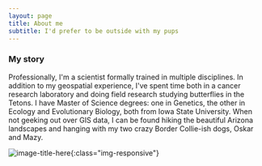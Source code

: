 ```yaml
---
layout: page
title: About me
subtitle: I'd prefer to be outside with my pups
---
```

### My story

Professionally, I'm a scientist formally trained in multiple disciplines. In addition to my geospatial experience, I've spent time both in a cancer research laboratory and doing field research studying butterflies in the Tetons. I have Master of Science degrees: one in Genetics, the other in Ecology and Evolutionary Biology, both from Iowa State University. When not geeking out over GIS data, I can be found hiking the beautiful Arizona landscapes and hanging with my two crazy Border Collie-ish dogs, Oskar and Mazy.

![image-title-here](/path/to/image.jpg){:class="img-responsive"}
